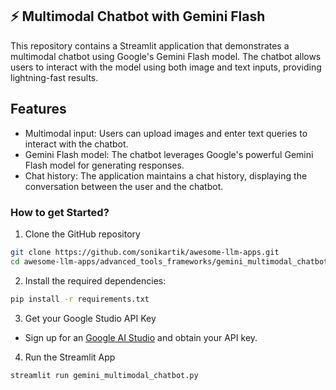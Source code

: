 ## ⚡️ Multimodal Chatbot with Gemini Flash 
This repository contains a Streamlit application that demonstrates a multimodal chatbot using Google's Gemini Flash model. The chatbot allows users to interact with the model using both image and text inputs, providing lightning-fast results.

## Features
- Multimodal input: Users can upload images and enter text queries to interact with the chatbot.
- Gemini Flash model: The chatbot leverages Google's powerful Gemini Flash model for generating responses.
- Chat history: The application maintains a chat history, displaying the conversation between the user and the chatbot.

### How to get Started?

1. Clone the GitHub repository

```bash
git clone https://github.com/sonikartik/awesome-llm-apps.git
cd awesome-llm-apps/advanced_tools_frameworks/gemini_multimodal_chatbot
```
2. Install the required dependencies:

```bash
pip install -r requirements.txt
```
3. Get your Google Studio API Key

- Sign up for an [Google AI Studio](https://aistudio.google.com/app/apikey) and obtain your API key.

4. Run the Streamlit App
```bash
streamlit run gemini_multimodal_chatbot.py
```